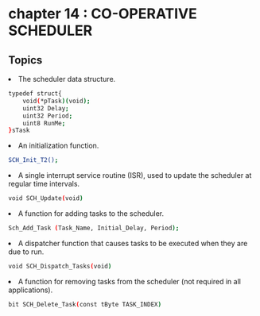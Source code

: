 # chapter 14 : **CO-OPERATIVE SCHEDULER**
<h2>Topics </h2>

<li>The scheduler data structure.</li>

```bash
typedef struct{
    void(*pTask)(void);
    uint32 Delay;
    uint32 Period;
    uint8 RunMe;
}sTask
```

<li>An initialization function.</li>

```bash
SCH_Init_T2();
```

<li>A single interrupt service routine (ISR), used to update the scheduler at regular time intervals.</li>

```bash
void SCH_Update(void)
```
<li>A function for adding tasks to the scheduler.</li>

```bash
Sch_Add_Task (Task_Name, Initial_Delay, Period);
```
<li>A dispatcher function that causes tasks to be executed when they are due to run.</li>

```bash
void SCH_Dispatch_Tasks(void)
```
<li>A function for removing tasks from the scheduler (not required in all applications).</li>

```bash
bit SCH_Delete_Task(const tByte TASK_INDEX)
```
